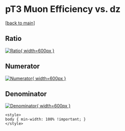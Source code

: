 # pT3 Muon Efficiency vs. dz

[[back to main](./)]



## Ratio

[![Ratio](../mtv/var/pT3_13_eff_dz.png){ width=600px }](../mtv/var/pT3_13_eff_dz.pdf)

## Numerator

[![Numerator](../mtv/num/pT3_13_eff_dz_num.png){ width=600px }](../mtv/num/pT3_13_eff_dz_num.pdf)

## Denominator

[![Denominator](../mtv/den/pT3_13_eff_dz_den.png){ width=600px }](../mtv/den/pT3_13_eff_dz_den.pdf)


``` {=html}
<style>
body { min-width: 100% !important; }
</style>
```
